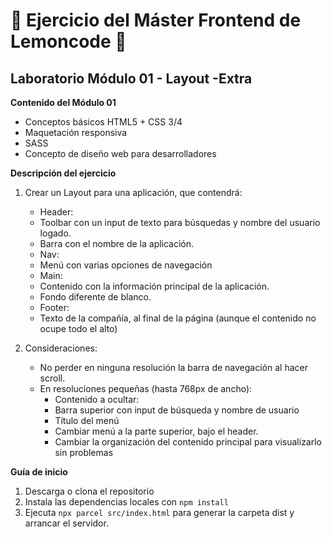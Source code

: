 ﻿# 🍋 Ejercicio del Máster Frontend de Lemoncode 🍋

## Laboratorio Módulo 01 - Layout -Extra

**Contenido del Módulo 01**
- Conceptos básicos HTML5 + CSS 3/4
- Maquetación responsiva
- SASS
- Concepto de diseño web para desarrolladores

**Descripción del ejercicio**

1. Crear un Layout para una aplicación, que contendrá:
    - Header:
    - Toolbar con un input de texto para búsquedas y nombre del
    usuario logado.
    - Barra con el nombre de la aplicación.
    - Nav:
    - Menú con varias opciones de navegación
    - Main:
    - Contenido con la información principal de la aplicación.
    - Fondo diferente de blanco.
    - Footer:
    - Texto de la compañía, al final de la página (aunque el
    contenido no ocupe todo el alto)

2. Consideraciones:
    - No perder en ninguna resolución la barra de navegación al hacer scroll.
    - En resoluciones pequeñas (hasta 768px de ancho):
         - Contenido a ocultar:
         - Barra superior con input de búsqueda y nombre de usuario
         - Título del menú
         - Cambiar menú a la parte superior, bajo el header.
         - Cambiar la organización del contenido principal para visualizarlo sin problemas

**Guía de inicio**
1. Descarga o clona el repositorio
2. Instala las dependencias locales con `npm install`
3. Ejecuta `npx parcel src/index.html` para generar la carpeta dist y arrancar el servidor.

